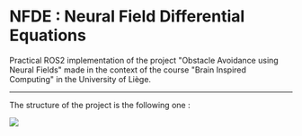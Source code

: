 # NFDE : Neural Field Differential Equations
Practical ROS2 implementation of the project "Obstacle Avoidance using Neural Fields" made in the context of the course "Brain Inspired Computing" in the University of Liège. 

---

The structure of the project is the following one : 

![](figures/)

